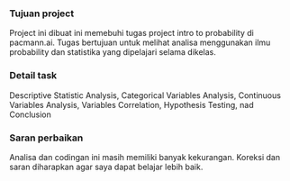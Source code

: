 ### Tujuan project

Project ini dibuat ini memebuhi tugas project intro to probability di pacmann.ai. Tugas bertujuan untuk melihat analisa menggunakan ilmu probability dan statistika yang dipelajari selama dikelas. 

### Detail task
Descriptive Statistic Analysis,
Categorical Variables Analysis,
Continuous Variables Analysis,
Variables Correlation,
Hypothesis Testing, nad
Conclusion

### Saran perbaikan
Analisa dan codingan ini masih memiliki banyak kekurangan. Koreksi dan saran diharapkan agar saya dapat belajar lebih baik.
